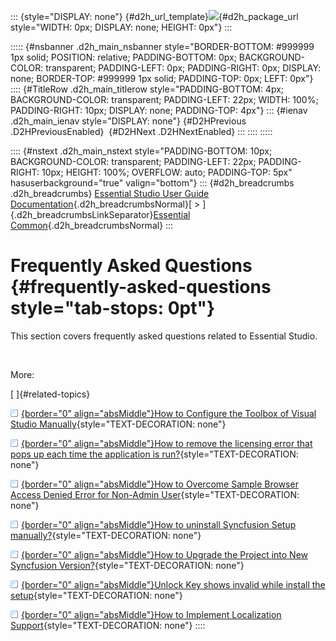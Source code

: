 ::: {style="DISPLAY: none"}
[](ms-xhelp:///?Id=d2h_url_template){#d2h_url_template}![](!package_url!){#d2h_package_url style="WIDTH: 0px; DISPLAY: none; HEIGHT: 0px"}
:::

::::: {#nsbanner .d2h_main_nsbanner style="BORDER-BOTTOM: #999999 1px solid; POSITION: relative; PADDING-BOTTOM: 0px; BACKGROUND-COLOR: transparent; PADDING-LEFT: 0px; PADDING-RIGHT: 0px; DISPLAY: none; BORDER-TOP: #999999 1px solid; PADDING-TOP: 0px; LEFT: 0px"}
:::: {#TitleRow .d2h_main_titlerow style="PADDING-BOTTOM: 4px; BACKGROUND-COLOR: transparent; PADDING-LEFT: 22px; WIDTH: 100%; PADDING-RIGHT: 10px; DISPLAY: none; PADDING-TOP: 4px"}
::: {#ienav .d2h_main_ienav style="DISPLAY: none"}
[](ms-xhelp:///?Id=8551387f-79fc-4e13-8b55-737b8639f6fc){#D2HPrevious .D2HPreviousEnabled}  [](ms-xhelp:///?Id=5a9f4e2b-2823-4453-a5dd-28cd57e13a7c){#D2HNext .D2HNextEnabled}
:::
::::
:::::

:::: {#nstext .d2h_main_nstext style="PADDING-BOTTOM: 10px; BACKGROUND-COLOR: transparent; PADDING-LEFT: 22px; PADDING-RIGHT: 10px; HEIGHT: 100%; OVERFLOW: auto; PADDING-TOP: 5px" hasuserbackground="true" valign="bottom"}
::: {#d2h_breadcrumbs .d2h_breadcrumbs}
[Essential Studio User Guide Documentation](ms-xhelp:///?Id=12457748-09e3-4d74-a240-8e049cedf030){.d2h_breadcrumbsNormal}[ \> ]{.d2h_breadcrumbsLinkSeparator}[Essential Common](ms-xhelp:///?Id=2bfe10b6-fac1-4f91-a173-04db314f10c3){.d2h_breadcrumbsNormal}
:::

# Frequently Asked Questions {#frequently-asked-questions style="tab-stops: 0pt"}

This section covers frequently asked questions related to Essential Studio.

 

More:

[ ]{#related-topics}

[![](button.gif){border="0" align="absMiddle"}How to Configure the Toolbox of Visual Studio Manually](ms-xhelp:///?Id=5a9f4e2b-2823-4453-a5dd-28cd57e13a7c){style="TEXT-DECORATION: none"}

[![](button.gif){border="0" align="absMiddle"}How to remove the licensing error that pops up each time the application is run?](ms-xhelp:///?Id=bf73c796-5fa6-4c19-ba71-accca695c6b9){style="TEXT-DECORATION: none"}

[![](button.gif){border="0" align="absMiddle"}How to Overcome Sample Browser Access Denied Error for Non-Admin User](ms-xhelp:///?Id=8a296790-e663-4f54-943f-aa1d92983416){style="TEXT-DECORATION: none"}

[![](button.gif){border="0" align="absMiddle"}How to uninstall Syncfusion Setup manually?](ms-xhelp:///?Id=d8e0d519-d81b-4d21-aef0-75c89a73869a){style="TEXT-DECORATION: none"}

[![](button.gif){border="0" align="absMiddle"}How to Upgrade the Project into New Syncfusion Version?](ms-xhelp:///?Id=cfd06fb3-7d57-48a9-873d-55243fb6d956){style="TEXT-DECORATION: none"}

[![](button.gif){border="0" align="absMiddle"}Unlock Key shows invalid while install the setup](ms-xhelp:///?Id=6f26547d-a2ac-49d2-a479-c4d83551eff6){style="TEXT-DECORATION: none"}

[![](button.gif){border="0" align="absMiddle"}How to Implement Localization Support](ms-xhelp:///?Id=7c104b30-cfaa-4a58-a14e-9015a1f96ad4){style="TEXT-DECORATION: none"}
::::
